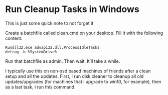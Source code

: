 ﻿# Run Cleanup Tasks in Windows

This is just some quick note to not forget it

Create a batchfile called clean.cmd on your desktop. Fill it with the following content:

```
Rundll32.exe advapi32.dll,ProcessIdleTasks
defrag -b %SystemDrive%
```

Run that batchfile as admin. Then wait. It’ll take a while.

I typically use this on non-ssd based machines of friends after a clean setup and all the updates. First, I run disk cleaner to cleanup all old updates/upgrades (for machines that i upgrade to win10, for example), then as a last task, i run this command.